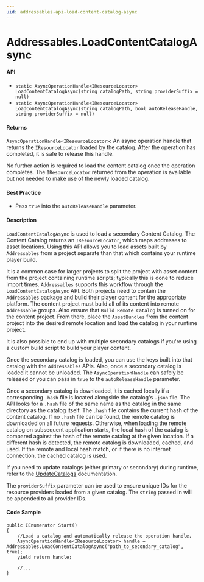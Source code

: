 ```yaml
---
uid: addressables-api-load-content-catalog-async
---
```

# Addressables.LoadContentCatalogAsync
#### API
- `static AsyncOperationHandle<IResourceLocator> LoadContentCatalogAsync(string catalogPath, string providerSuffix = null)`
- `static AsyncOperationHandle<IResourceLocator> LoadContentCatalogAsync(string catalogPath, bool autoReleaseHandle, string providerSuffix = null)`

#### Returns
`AsyncOperationHandle<IResourceLocator>`: An async operation handle that returns the `IResourceLocator` loaded by the catalog.  After the operation has completed, it is safe to release this handle.

No further action is required to load the content catalog once the operation completes.  The `IResourceLocator` returned from the operation is available but not needed to make use of the newly loaded catalog.

#### Best Practice
- Pass `true` into the `autoReleaseHandle` parameter.

#### Description
`LoadContentCatalogAsync` is used to load a secondary Content Catalog.  The Content Catalog returns an `IResourceLocator`, which maps addresses to asset locations.  Using this API allows you to load assets built by `Addressables` from a project separate than that which contains your runtime player build.

It is a common case for larger projects to split the project with asset content from the project containing runtime scripts; typically this is done to reduce import times.  `Addressables` supports this workflow through the `LoadContentCatalogAsync` API.  Both projects need to contain the `Addressables` package and build their player content for the appropriate platform.  The content project must build all of its content into remote `Addressable` groups.  Also ensure that `Build Remote Catalog` is turned on for the content project.  From there, place the `AssetBundles` from the content project into the desired remote location and load the catalog in your runtime project.

It is also possible to end up with multiple secondary catalogs if you're using a custom build script to build your player content.

Once the secondary catalog is loaded, you can use the keys built into that catalog with the `Addressables` APIs.  Also, once a secondary catalog is loaded it cannot be unloaded.  The `AsyncOperationHandle` can safely be released or you can pass in `true` to the `autoReleaseHandle` parameter.

Once a secondary catalog is downloaded, it is cached locally if a corresponding `.hash` file is located alongside the catalog's `.json` file.  The API looks for a `.hash` file of the same name as the catalog in the same directory as the catalog itself.  The `.hash` file contains the current hash of the content catalog.  If no `.hash` file can be found, the remote catalog is downloaded on all future requests.  Otherwise, when loading the remote catalog on subsequent application starts, the local hash of the catalog is compared against the hash of the remote catalog at the given location. If a different hash is detected, the remote catalog is downloaded, cached, and used. If the remote and local hash match, or if there is no internet connection, the cached catalog is used.

If you need to update catalogs (either primary or secondary) during runtime, refer to the [UpdateCatalogs](UpdateCatalogs.md) documentation.

The `providerSuffix` parameter can be used to ensure unique IDs for the resource providers loaded from a given catalog.  The `string` passed in will be appended to all provider IDs.  

#### Code Sample
```
public IEnumerator Start()
{
    //Load a catalog and automatically release the operation handle.
    AsyncOperationHandle<IResourceLocator> handle = Addressables.LoadContentCatalogAsync("path_to_secondary_catalog", true);
    yield return handle;
    
    //...
}
```